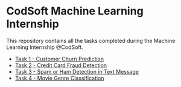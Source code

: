 # CodSoft Machine Learning Internship
This repository contains all the tasks completed during the Machine Learning Internship @CodSoft.


- [Task 1 - Customer Churn Prediction](./TASK_1/)
- [Task 2 - Credit Card Fraud Detection](./TASK_2/)
- [Task 3 - Spam or Ham Detection in Text Message](./TASK_3/)
- [Task 4 - Movie Genre Classification](./TASK_4/)

